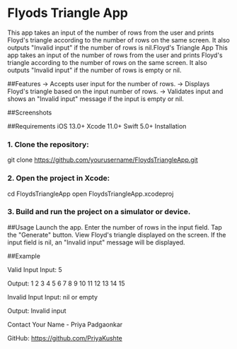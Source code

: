 # Flyods Triangle App
This app takes an input of the number of rows from the user and prints Floyd's triangle according to the number of rows on the same screen. It also outputs "Invalid input" if the number of rows is nil.Floyd's Triangle App
This app takes an input of the number of rows from the user and prints Floyd's triangle according to the number of rows on the same screen. It also outputs "Invalid input" if the number of rows is empty or nil.

##Features
-> Accepts user input for the number of rows.
-> Displays Floyd's triangle based on the input number of rows.
-> Validates input and shows an "Invalid input" message if the input is empty or nil.

##Screenshots


##Requirements
iOS 13.0+
Xcode 11.0+
Swift 5.0+
Installation

### 1. Clone the repository:
git clone https://github.com/yourusername/FloydsTriangleApp.git

### 2. Open the project in Xcode:
cd FloydsTriangleApp
open FloydsTriangleApp.xcodeproj

### 3. Build and run the project on a simulator or device.

##Usage
Launch the app.
Enter the number of rows in the input field.
Tap the "Generate" button.
View Floyd's triangle displayed on the screen.
If the input field is nil, an "Invalid input" message will be displayed.

##Example

Valid Input
Input: 5

Output:
1
2 3
4 5 6
7 8 9 10
11 12 13 14 15

Invalid Input
Input: nil or empty

Output:
Invalid input

Contact
Your Name - Priya Padgaonkar

GitHub: https://github.com/PriyaKushte
